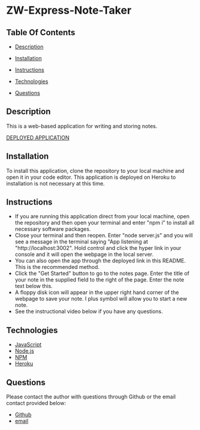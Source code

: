 # ZW-Express-Note-Taker

## **Table Of Contents** 

* [Description](#description)

* [Installation](#installation)

* [Instructions](#instructions)

* [Technologies](#technologies)

* [Questions](#questions)


 ## **Description**
This is a web-based application for writing and storing notes. 
 
 [DEPLOYED APPLICATION](https://zw-note-express-note-taker.herokuapp.com/)

 ## **Installation**
To install this application, clone the repository to your local machine and open it in your code editor. This application is deployed on Heroku to installation is not necessary at this time.
 

## **Instructions**
* If you are running this application direct from your local machine, open the repository and then open your terminal and enter "npm i" to install all necessary software packages.
* Close your terminal and then reopen. Enter "node server.js" and you will see a message in the terminal saying "App listening at "http://localhost:3002". Hold control and click the hyper link in your console and it will open the webpage in the local server. 
* You can also open the app through the deployed link in this README. This is the recommended method. 
* Click the "Get Started" button to go to the notes page. Enter the title of your note in the supplied field to the right of the page. Enter the note text below this.
* A floppy disk icon will appear in the upper right hand corner of the webpage to save your note. I plus symbol will allow you to start a new note.
* See the instructional video below if you have any questions.
 

## **Technologies**

* [JavaScript](https://www.javascript.com/) 
* [Node.js](https://nodejs.org/en/)
* [NPM](https://www.npmjs.com/) 
* [Heroku](https://www.heroku.com)



## **Questions**

Please contact the author with questions through Github or the email contact provided below:

* [Github](https://www.github.com/ZacharyWarnes)
* [email](mailto:zacharywarnes@gmail.com)